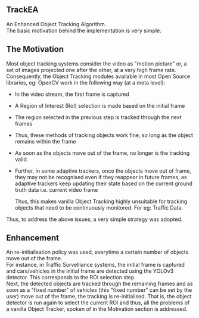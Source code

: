 ## TrackEA

An Enhanced Object Tracking Algorithm.  
The basic motivation behind the implementation is very simple.  

## The Motivation
Most object tracking systems consider the video as "motion picture" or, a set of images projected one after the other, at a very high frame rate.    
Consequently, the Object Tracking modules available in most Open Source libraries, eg: OpenCV work in the following way (at a meta level):  
- In the video stream, the first frame is captured
- A Region of Interest (RoI) selection is made based on the initial frame
- The region selected in the previous step is tracked through the next frames
- Thus, these methods of tracking objects work fine, so long as the object remains within the frame
- As soon as the objects move out of the frame, no longer is the tracking valid. 
- Further, in some adaptive trackers, once the objects move out of frame, they may not be recognised even if they reappear in future frames, as adaptive trackers keep updating their state based on the current ground truth data i.e. current video frame  
  
    Thus, this makes vanilla Object Tracking highly unsuitable for tracking objects that need to be continuously monitored. For eg: Traffic Data. 
  
Thus, to address the above issues, a very simple strategy was adopted. 

## Enhancement
An re-initialisation policy was used, everytime a certain number of objects move out of the frame.  
For instance, in Traffic Survelliance systems, the initial frame is captured and cars/vehicles in the initial frame are detected using the YOLOv3 detector. This corresponds to the ROI selection step.  
Next, the detected objects are tracked through the remaining frames and as soon as a "fixed number" of vehicles (this "fixed number" can be set by the user) move out of the frame, the tracking is re-initialised. That is, the object detector is run again to select the current ROI and thus, all the problems of a vanilla Object Tracker, spoken of in the Motivation section is addressed.  
